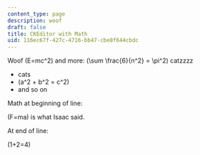 ```yaml
---
content_type: page
description: woof
draft: false
title: CKEditor with Math
uid: 116ec67f-427c-4716-bb47-cbe8f644cbdc
---
```

Woof \(E=mc^2\) and more: \(\sum \frac{6}{n^2} = \pi^2\) catzzzz

- cats
- \(a^2 + b^2 = c^2\)
- and so on

Math at beginning of line:

\(F=ma\) is what Isaac said.

At end of line:

\(1+2=4\)